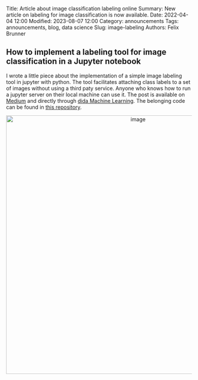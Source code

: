 Title: Article about image classification labeling online
Summary: New article on labeling for image classification is now available.
Date: 2022-04-04 12:00
Modified: 2023-08-07 12:00
Category: announcements
Tags: announcements, blog, data science
Slug: image-labeling
Authors: Felix Brunner

## How to implement a labeling tool for image classification in a Jupyter notebook
I wrote a little piece about the implementation of a simple image labeling tool in jupyter with python.
The tool facilitates attaching class labels to a set of images without using a third paty service.
Anyone who knows how to run a jupyter server on their local machine can use it.
The post is available on [Medium](https://medium.com/dida-machine-learning/how-to-implement-an-image-labeling-tool-in-a-jupyter-notebook-4aa4099addba?source=friends_link&sk=3ee7eabd27f2bf29226fbd8e970cc1f6) and directly through [dida Machine Learning](https://dida.do/blog/how-to-implement-a-labeling-tool-for-image-classification-in-a-jupyter-notebook).
The belonging code can be found in [this repository](https://github.com/dida-do/public/tree/master/labelingtool).

<p align="center"><img src="../assets/images/image-label_medium-head.png" alt="image" width="700"/></p>